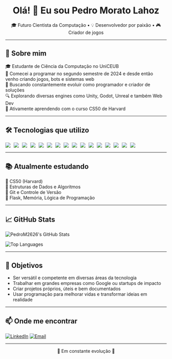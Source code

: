 <h1 align="center">Olá! 👋 Eu sou Pedro Morato Lahoz</h1>

<p align="center">
🎓 Futuro Cientista da Computação • 💡 Desenvolvedor por paixão • 🎮 Criador de jogos
</p>

---

## 🚀 Sobre mim
🎓 Estudante de Ciência da Computação no UniCEUB  
👾 Comecei a programar no segundo semestre de 2024 e desde então venho criando jogos, bots e sistemas web  
🎯 Buscando constantemente evoluir como programador e criador de soluções  
🔍 Explorando diversas engines como Unity, Godot, Unreal e também Web Dev  
📌 Ativamente aprendendo com o curso CS50 de Harvard  

---

## 🛠️ Tecnologias que utilizo

<div style="display: flex; gap: 10px; flex-wrap: wrap;">
  <img src="https://img.shields.io/badge/C-A8B9CC?style=for-the-badge&logo=c&logoColor=black"/>
  <img src="https://img.shields.io/badge/C++-00599C?style=for-the-badge&logo=c%2B%2B&logoColor=white"/>
  <img src="https://img.shields.io/badge/C%23-239120?style=for-the-badge&logo=c-sharp&logoColor=white"/>
  <img src="https://img.shields.io/badge/Git-F05032?style=for-the-badge&logo=git&logoColor=white"/>
  <img src="https://img.shields.io/badge/VSCode-007ACC?style=for-the-badge&logo=visual-studio-code&logoColor=white"/>
  <img src="https://img.shields.io/badge/Python-3776AB?style=for-the-badge&logo=python&logoColor=white"/>
  <img src="https://img.shields.io/badge/HTML5-E34F26?style=for-the-badge&logo=html5&logoColor=white"/>
  <img src="https://img.shields.io/badge/CSS3-1572B6?style=for-the-badge&logo=css3&logoColor=white"/>
  <img src="https://img.shields.io/badge/Javascript-F7DF1E?style=for-the-badge&logo=javascript&logoColor=black"/>
  <img src="https://img.shields.io/badge/Docker-2496ED?style=for-the-badge&logo=docker&logoColor=white"/>
  <img src="https://img.shields.io/badge/Firebase-FFCA28?style=for-the-badge&logo=firebase&logoColor=black"/>
  <img src="https://img.shields.io/badge/Lua-2C2D72?style=for-the-badge&logo=lua&logoColor=white"/>
  <img src="https://img.shields.io/badge/Unity-100000?style=for-the-badge&logo=unity&logoColor=white" />
  <img src="https://img.shields.io/badge/Unreal%20Engine-313131?style=for-the-badge&logo=unrealengine&logoColor=white" />
  <img src="https://img.shields.io/badge/Godot-3582bb?style=for-the-badge&logo=godot-engine&logoColor=white" />
  <img src="https://img.shields.io/badge/Roblox%20Studio-000000?style=for-the-badge&logo=roblox&logoColor=white" />
</div>



---

## 📚 Atualmente estudando

📘 CS50 (Harvard)  
🧠 Estruturas de Dados e Algoritmos  
🔄 Git e Controle de Versão  
🧪 Flask, Memória, Lógica de Programação  

---

## 📈 GitHub Stats

![PedroM2626's GitHub Stats](https://github-readme-stats.vercel.app/api?username=PedroM2626&show_icons=true&theme=tokyonight&count_private=true&cache_seconds=1)

![Top Languages](https://github-readme-stats.vercel.app/api/top-langs/?username=PedroM2626&layout=compact&theme=tokyonight&cache_seconds=1)

---

## 🎯 Objetivos

- Ser versátil e competente em diversas áreas da tecnologia  
- Trabalhar em grandes empresas como Google ou startups de impacto  
- Criar projetos próprios, úteis e bem documentados  
- Usar programação para melhorar vidas e transformar ideias em realidade  

---

## 📫 Onde me encontrar

[![LinkedIn](https://img.shields.io/badge/LinkedIn-0077B5?style=for-the-badge&logo=linkedin&logoColor=white)](https://www.linkedin.com/in/pedro-morato-lahoz) [![Email](https://img.shields.io/badge/Email-D14836?style=for-the-badge&logo=gmail&logoColor=white)](mailto:pedromoratolahoz@gmail.com)


---

<p align="center">🚧 Em constante evolução 🚀</p>
